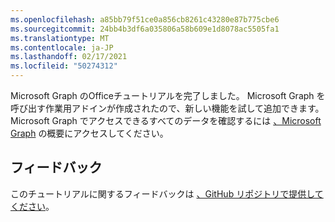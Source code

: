 ```yaml
---
ms.openlocfilehash: a85bb79f51ce0a856cb8261c43280e87b775cbe6
ms.sourcegitcommit: 24bb4b3df6a035806a58b609e1d8078ac5505fa1
ms.translationtype: MT
ms.contentlocale: ja-JP
ms.lasthandoff: 02/17/2021
ms.locfileid: "50274312"
---
```

<!-- markdownlint-disable MD002 MD041 -->

Microsoft Graph のOfficeチュートリアルを完了しました。 Microsoft Graph を呼び出す作業用アドインが作成されたので、新しい機能を試して追加できます。 Microsoft Graph でアクセスできるすべてのデータを確認するには [、Microsoft Graph](/graph/overview) の概要にアクセスしてください。

## <a name="feedback"></a>フィードバック

このチュートリアルに関するフィードバックは [、GitHub リポジトリで提供してください](https://github.com/microsoftgraph/msgraph-training-office-addin)。
